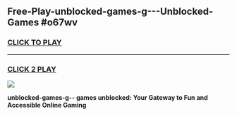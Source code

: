 
## Free-Play-unblocked-games-g---Unblocked-Games #o67wv
<h3>
<a href="https://news.freeplayer.one?title=unblocked-games-g--&ref=8M">CLICK TO PLAY</a></h3>
<hr>

<h3>
<a href="https://news.freeplayer.one?title=unblocked-games-g--&ref=8M">CLICK 2 PLAY</a>
  
</h3>

<a href="https://news.freeplayer.one?title=unblocked-games-g--&ref=8M"><img src="https://clearcache.store/games.png"></a>


**unblocked-games-g-- games unblocked: Your Gateway to Fun and Accessible Online Gaming**
